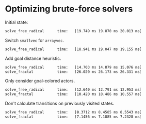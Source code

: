 # Optimizing brute-force solvers

Initial state:

```txt
solve_free_radical      time:   [19.749 ms 19.870 ms 20.013 ms]
```

Switch `smallvec` for `arrayvec`.

```txt
solve_free_radical      time:   [18.941 ms 19.047 ms 19.155 ms]
```

Add goal distance heuristic.

```txt
solve_free_radical      time:   [14.703 ms 14.879 ms 15.076 ms]
solve_fractal           time:   [26.020 ms 26.173 ms 26.331 ms]
```

Only consider goal-colored actors.

```txt
solve_free_radical      time:   [12.640 ms 12.791 ms 12.953 ms]
solve_fractal           time:   [10.420 ms 10.486 ms 10.557 ms]
```

Don't calculate transitions on previously visited states.

```txt
solve_free_radical      time:   [8.3712 ms 8.4585 ms 8.5543 ms]
solve_fractal           time:   [7.1456 ms 7.1885 ms 7.2328 ms]
```
